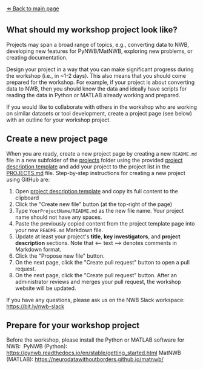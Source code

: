 [:rewind: Back to main page](../README.md)

## What should my workshop project look like?

Projects may span a broad range of topics, e.g., converting data to NWB, developing new features for PyNWB/MatNWB, exploring new problems, or creating documentation.

Design your project in a way that you can make significant progress during the workshop (i.e., in ~1-2 days). This also means that you should come prepared for the workshop. For example, if your project is about converting data to NWB, then you should know the data and ideally have scripts for reading the data in Python or MATLAB already working and prepared.

If you would like to collaborate with others in the workshop who are working on similar datasets or tool development, create a project page (see below) with an outline for your workshop project.

## Create a new project page

When you are ready, create a new project page by creating a new `README.md` file in a new subfolder of the [projects](https://github.com/NeurodataWithoutBorders/nwb_hackathons/tree/master/HCK09_2020_Remote/projects) folder using the provided [project description template][project-description-template] and add your project to the project list in the [PROJECTS.md](PROJECTS.md) file. Step-by-step instructions for creating a new project using GitHub are:

1. Open [project description template][project-description-template] and copy its full content to the clipboard
1. Click the "Create new file" button (at the top-right of the page)
1. Type `YourProjectName/README.md` as the new file name. Your project name should not have any spaces.
1. Paste the previously copied content from the project template page into your new `README.md` Markdown file.
1. Update at least your project's **title**, **key investigators**, and **project description** sections. Note that \<-- text --> denotes comments in Markdown format.
1. Click the "Propose new file" button.
1. On the next page, click the "Create pull request" button to open a pull request.
1. On the next page, click the "Create pull request" button. After an administrator reviews and merges your pull request, the workshop website will be updated.

If you have any questions, please ask us on the NWB Slack workspace: https://bit.ly/nwb-slack

[project-description-template]: https://raw.githubusercontent.com/NeurodataWithoutBorders/nwb_hackathons/master/HCK09_2020_Remote/projects/template/README.md

## Prepare for your workshop project

Before the workshop, please install the Python or MATLAB software for NWB: 
PyNWB (Python): https://pynwb.readthedocs.io/en/stable/getting_started.html
MatNWB (MATLAB): https://neurodatawithoutborders.github.io/matnwb/
